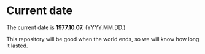 # Current date

The current date is **1977.10.07.** (YYYY.MM.DD.)

This repository will be good when the world ends, so we will know how long it lasted.